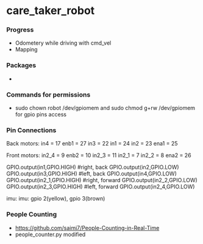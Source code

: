 # care_taker_robot

### Progress
- Odometery while driving with cmd_vel
- Mapping 


### Packages
- 


### Commands for permissions
- sudo chown robot /dev/gpiomem and sudo chmod g+rw /dev/gpiomem for gpio pins access


### Pin Connections 
Back motors: 
in4 = 17
enb1 = 27
in3 = 22
in1 = 24
in2 = 23
ena1 = 25

Front motors:
in2_4 = 9
enb2 = 10
in2_3 = 11
in2_1 = 7
in2_2 = 8
ena2 = 26

GPIO.output(in1,GPIO.HIGH) #right, back
GPIO.output(in2,GPIO.LOW)
GPIO.output(in3,GPIO.HIGH) #left, back
GPIO.output(in4,GPIO.LOW)
GPIO.output(in2_1,GPIO.HIGH) #right, forward
GPIO.output(in2_2,GPIO.LOW)
GPIO.output(in2_3,GPIO.HIGH) #left, forward
GPIO.output(in2_4,GPIO.LOW)

imu:
imu: gpio 2(yellow), gpio 3(brown)

### People Counting 
- https://github.com/saimj7/People-Counting-in-Real-Time
- people_counter.py modified
